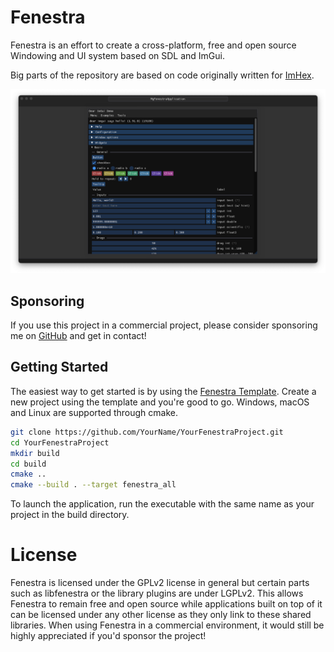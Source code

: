 # Fenestra

Fenestra is an effort to create a cross-platform, free and open source Windowing and UI system based on SDL and ImGui.

Big parts of the repository are based on code originally written for [ImHex](https://github.com/WerWolv/ImHex).

![Screenshot](./resources/screenshots/screenshot1.png)

## Sponsoring

If you use this project in a commercial project, please consider sponsoring me on [GitHub](https://github.com/sponsors/WerWolv) and get in contact!


## Getting Started

The easiest way to get started is by using the [Fenestra Template](https://github.com/WerWolv/Fenestra-Template). 
Create a new project using the template and you're good to go.
Windows, macOS and Linux are supported through cmake.

```bash
git clone https://github.com/YourName/YourFenestraProject.git
cd YourFenestraProject
mkdir build
cd build
cmake ..
cmake --build . --target fenestra_all
```

To launch the application, run the executable with the same name as your project in the build directory.

# License

Fenestra is licensed under the GPLv2 license in general but certain parts such as libfenestra or the library plugins are under LGPLv2.
This allows Fenestra to remain free and open source while applications built on top of it can be licensed under any other license as they only link to these shared libraries.
When using Fenestra in a commercial environment, it would still be highly appreciated if you'd sponsor the project!
